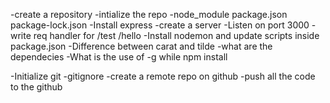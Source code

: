 -create a repository
-intialize the repo
-node_module package.json package-lock.json
-Install express
-create a server 
-Listen on port 3000
-write req handler for /test /hello 
-Install nodemon and update scripts inside package.json
-Difference between carat and tilde
-what are the dependecies
-What is the use of -g while npm install

-Initialize git 
-gitignore
-create a remote repo on github
-push all the code to the github



